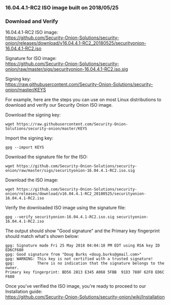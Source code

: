 ### 16.04.4.1-RC2 ISO image built on 2018/05/25

### Download and Verify

16.04.4.1-RC2 ISO image:  
https://github.com/Security-Onion-Solutions/security-onion/releases/download/v16.04.4.1-RC2_20180525/securityonion-16.04.4.1-RC2.iso

Signature for ISO image:  
https://github.com/Security-Onion-Solutions/security-onion/raw/master/sigs/securityonion-16.04.4.1-RC2.iso.sig  

Signing key:  
https://raw.githubusercontent.com/Security-Onion-Solutions/security-onion/master/KEYS  

For example, here are the steps you can use on most Linux distributions to download and verify our Security Onion ISO image.

Download the signing key:  
```
wget https://raw.githubusercontent.com/Security-Onion-Solutions/security-onion/master/KEYS
```

Import the signing key:  
```
gpg --import KEYS
```

Download the signature file for the ISO:  
```
wget https://github.com/Security-Onion-Solutions/security-onion/raw/master/sigs/securityonion-16.04.4.1-RC2.iso.sig
```

Download the ISO image:  
```
wget https://github.com/Security-Onion-Solutions/security-onion/releases/download/v16.04.4.1-RC2_20180525/securityonion-16.04.4.1-RC2.iso
```

Verify the downloaded ISO image using the signature file:  
```
gpg --verify securityonion-16.04.4.1-RC2.iso.sig securityonion-16.04.4.1-RC2.iso
```

The output should show "Good signature" and the Primary key fingerprint should match what's shown below:
```
gpg: Signature made Fri 25 May 2018 04:04:18 PM EDT using RSA key ID ED6CF680
gpg: Good signature from "Doug Burks <doug.burks@gmail.com>"
gpg: WARNING: This key is not certified with a trusted signature!
gpg:          There is no indication that the signature belongs to the owner.
Primary key fingerprint: BD56 2813 E345 A068 5FBB  91D3 788F 62F8 ED6C F680
```

Once you've verified the ISO image, you're ready to proceed to our Installation guide:  
https://github.com/Security-Onion-Solutions/security-onion/wiki/Installation
